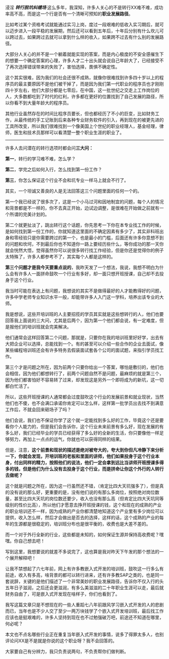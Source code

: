 <p data-pid="UptmWPnZ">浸淫 <b><i>转行脱坑纠缠场 </i></b>这么多年，我深知，许多人关心的不是转行XX难不难，成功率高不高，而是这一个行是否有一个清晰可预知的<b>职业发展路径</b>。</p><p data-pid="fkkyp7AZ">比如考过某个资格考试就能通过实习上岗，度过一段艰难的低收入实习期后，就可以迈步进入一段平稳的发展期，然后还可以看到五年后，十年后分别有什么坎儿可以跨过去，如果跨过去就可以拿到什么样的收入，如果跨不过去有什么别的发展路径。</p><p data-pid="8MlgXW-M">大部分人关心的并不是一个躺着就能实现的答案，而是内心极度的不安全感催生下的想要一个确定答案的心理，许多人才二十出头就会说自己年龄大了，已经接受不了再次选择错误带来的失败了，害怕选择，畏惧不确定性。</p><p data-pid="qYgrGq57">这个其实很难，因为我们的社会还很不成熟，就像你很难找到许多四十岁以上的程序员的最主要原因不是他们被干掉了，而是因为我们第一代职业的程序员也才刚刚四十岁左右，他们大部分都是七零后，在中国，这一批世纪之交走上工作岗位的人，大多数都吃到了时代的红利，许多都在更好的位置找到了自己发展的路径，所以你看不到大量年龄大的程序员。</p><p data-pid="ctefPNS7">其他行业虽然存在的时间比程序员要长，但也都经历了不小的巨变，比如财务工作，从最传统的手工记账到后来各种专业财务软件的引入，再到现在的被更先进的工具所改变，所以我们很难找到一个像美国上个世纪的职业经理人，基金经理，律师，医生和技术员那样可以看清楚一整个职业生涯的职业了。</p><hr><p data-pid="C-WpKJM0">许多人去问潜在的转行选项时都会问<b>三大问：</b></p><p data-pid="EVzqeYcB"><b>第一</b>，转行的学习难不难，怎么学？ </p><p data-pid="j7Ta0Awi"><b>第二</b>，学完之后如何入行，怎么找到第一份工作？</p><p data-pid="vN08winB"><b>第三</b>，你怎么保证这个行业不会和坑专业一样马上就会不行了。</p><p data-pid="d5C8vplK">其实，一个坦诚又善良的人是无法回答这三个问题里面的任何一个的。</p><p data-pid="eb6h1qxF">第一个我已经说了很多次了，这是一个小马过河和因地制宜的问题，每个人的情况和背景都是不一样的，你不去真正开始，边试边调整，是很难在开始做之前就有一个所谓的完美计划的。</p><p data-pid="OM5tnhr3">第二个就更扯淡了，跳出转行这个话题，你先思考一下你在本专业找工作的时候，是如何找到第一份工作的，你就知道这里面的不确定因素有多少了，其实非科班出身和零经验只是你需要跨过的第一个，也是最小的门槛，后面还有许多你意想不到的问题和坎坷，不到最后你也不知道你一路上要经历些什么，等你成功的那一天你就会恍然大悟，觉得虽然你可以说很多转行找工作经验，但是你还是觉得你的例子太特殊了，许多人都参考不了，其实每个人都是这样的。</p><p data-pid="WU1VDiRs"><b>第三个问题才是我今天要重点说的</b>，我昨天发了一个想法，我说，我想不明白为什么会有许多人一面拼命鼓吹一个行业有多好，却一面只想开班授课，自己却不去投身于这个行业。</p><p data-pid="2cZKVku8">我当时可能在表达上有问题，我想说的其实不是做得最好的人才能教得好的问题，许多中学老师专业知识水平一般，却能带许多人入门这一学科，培养出该专业的大师。</p><p data-pid="A5OYiaKK">我是想说，这些开培训班的人主要招揽的学员其实就是这些想转行的人，他们也要回答我上面说的三大问，尤其是后两个，因为第一个他们都会说，有一定难度，但是报他们的培训班就会完美解决。</p><p data-pid="x-qlxX3x">他们通常会这样回答第二个问题，那就是，只要你在我的培训班里好好学，出去有大把企业可以选择，总能找到一个。有的甚至可以介绍一些合作的企业去面试，像某些编程培训班还会有许多特务去假装面试套各个公司的面试题，来指引学员找工作。</p><p data-pid="dELOX9Qu">第三个才是问题之所在，因为前两个只要你给出一个答案，哪怕是敷衍的，他们也会相信，因为他们都想转行了，前两个问题自然不是问题，最麻烦的就是第三个，因为他们都害怕好不容易转了过来，却发现这是另外一个即将成为的新坑，这一切都白忙活了。</p><p data-pid="utIN-Dsb">所以，这些开班授课的人通常都会过度鼓吹这个行业的发展前景和就业现状，当然他们也不傻，也不会满口承诺你肯定可以怎么样，这样第一批学员出去找不到满意工作后，不就会回来砸场子了吗？</p><p data-pid="oB0-XaJt">他们会说，我们也不保证你学了这个就一定能找到多么好的工作，毕竟这个还是要看你个人能力的，但是我们会告诉你，这个行业未来前景有多么好，现在发展的有多么好，我们已经毕业的学员已经获得了多么好的全新的生活，你只要像他一样足够努力，再加上一点点的运气，你就也可以获得同样的结果。</p><p data-pid="AV9oD0Cs">但是，注意，<b>这个前景和现状的描述是绝对被夸大的，夸大到你但凡冷静下来分析一下，你就会发现，开培训班的老板和里面的讲师，他们如果投身于这个行业本身，付出同样的精力，按照他们的说法，他们一定会拿到远比当讲师开班授课多得多的钱，但是他们为什么没有去投身于这个行业，而是拼命让你这个外行的人转行去做呢？</b></p><p data-pid="GeX2jpio">这个就是问题之所在，因为这一行虽然还不错，（肯定比四大天坑强多了），但是真的没有说的那么好，更重要的是，没有他们说的有那么多岗位，按照绝对岗位数量，甚至比四大天坑的岗位数还要少，收入也没有那么高（但肯定比四大天坑同等级别的性价比高），所以他们才愿意去挣开班授课的钱，这个和现在的成熟的产业的职业培训还不一样，因为成熟的产业你都清楚地知道这个产业里有多少岗位可以提供，收入怎么样，然后才会做出是否去的选择，这样的话，这个成熟的产业的每年的生源都是很稳定的，培训班分布也是很平衡的，收费也是大差不差的。</p><p data-pid="4z-tJGrP">而一个对于外行全新的行业，这些都是未知的，如何保证生源并保持高收费呢？嘿嘿。你自己想去吧！</p><p data-pid="E10L7he4">写到这里，我想要说的就差不多说完了，这也算是我对昨天下午发的那个想法的一个展开解释吧！</p><p data-pid="7aa4biew">让我不禁想起了六七年前，网上有许多教嵌入式开发的培训班，鼓吹这一行多么有前途，收入有多高，啥背景的都可以转行进来，还有许多教SAP之类的，也是同一套说辞，关键的是他们描述了一个非常美妙的职业发展路径，告诉你不仅入行的头五年日子滋润，之后还会更滋润，有多么美滋滋的二十年职业生涯可以走，最后就财务自由了，可是嵌入式开发现在啥样子，你们也看到了。</p><p data-pid="M9om9yJY">我写这篇文章只是不想现在的一些人重蹈七八年前跟风学习嵌入式开发的人的悲剧而已，当年也是不少人交了至少一两万块钱学了个嵌入式开发培训班，最后找工作应该也是挺艰难的，许多人坚持到现在也不过勉强破万吧，前途还不知道在哪里，何必呢？</p><p data-pid="KMw1SfCU">本文也不点名哪些行业正在重复当年嵌入式开发的事情，说多了得罪太多人，也别评论问XX是不是就是你说的这个职业呀？我不会回答的。</p><p data-pid="Z0DltNmG">大家要自己有分辨力，我只负责说两句，不负责帮你们做判断。</p><p></p><p></p>